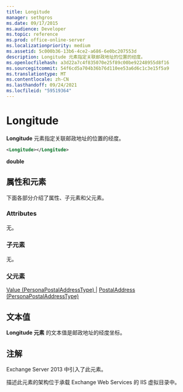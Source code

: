 ```yaml
---
title: Longitude
manager: sethgros
ms.date: 09/17/2015
ms.audience: Developer
ms.topic: reference
ms.prod: office-online-server
ms.localizationpriority: medium
ms.assetid: 5c000b36-13b6-4ce2-a686-6e0bc207553d
description: Longitude 元素指定关联邮政地址的位置的经度。
ms.openlocfilehash: a3d22a7c4f835070e25f89c00be92248955d8f16
ms.sourcegitcommit: 54f6cd5a704b36b76d110ee53a6d6c1c3e15f5a9
ms.translationtype: MT
ms.contentlocale: zh-CN
ms.lasthandoff: 09/24/2021
ms.locfileid: "59519364"
---
```

# <a name="longitude"></a>Longitude

**Longitude** 元素指定关联邮政地址的位置的经度。 
  
```XML
<Longitude></Longitude>
```

 **double**
## <a name="attributes-and-elements"></a>属性和元素

下面各部分介绍了属性、子元素和父元素。
  
### <a name="attributes"></a>Attributes

无。
  
### <a name="child-elements"></a>子元素

无。
  
### <a name="parent-elements"></a>父元素

[Value (PersonaPostalAddressType) ](value-personapostaladdresstype.md)  | [PostalAddress (PersonaPostalAddressType) ](postaladdress-personapostaladdresstype.md)
  
## <a name="text-value"></a>文本值

**Longitude 元素** 的文本值是邮政地址的经度坐标。 
  
## <a name="remarks"></a>注解

Exchange Server 2013 中引入了此元素。
  
描述此元素的架构位于承载 Exchange Web Services 的 IIS 虚拟目录中。
  

